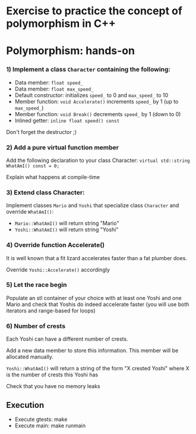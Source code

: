 # Exercise to practice the concept of polymorphism in C++

Polymorphism: hands-on
======================

### 1) Implement a class ``Character`` containing the following:
* Data member: ``float speed_``
* Data member: ``float max_speed_``
* Default constructor: initializes ``speed_`` to 0 and ``max_speed_`` to 10
* Member function: ``void Accelerate()`` increments ``speed_`` by 1 (up to ``max_speed_``)
* Member function: ``void Break()`` decrements ``speed_`` by 1 (down to 0)
* Inlined getter: ``inline float speed() const``

Don't forget the destructor ;)

### 2) Add a pure virtual function member
Add the following declaration to your class Character:
``virtual std::string WhatAmI() const = 0;``

Explain what happens at compile-time

### 3) Extend class Character: 
Implement classes ``Mario`` and ``Yoshi`` that specialize class ``Character`` and override ``WhatAmI()``:
* ``Mario::WhatAmI()`` will return string "Mario"
* ``Yoshi::WhatAmI()`` will return string "Yoshi"

### 4) Override function Accelerate()
It is well known that a fit lizard accelerates faster than a fat plumber does.

Override ``Yoshi::Accelerate()`` accordingly

### 5) Let the race begin
Populate an stl container of your choice with at least one Yoshi and one Mario and check that Yoshis do indeed accelerate faster (you will use both iterators and range-based for loops)

### 6) Number of crests
Each Yoshi can have a different number of crests.

Add a new data member to store this information. This member will be allocated manually.

``Yoshi::WhatAmI()`` will return a string of the form "X crested Yoshi" where X is the number of crests this Yoshi has

Check that you have no memory leaks


## Execution

* Execute gtests: make
* Execute main: make runmain
